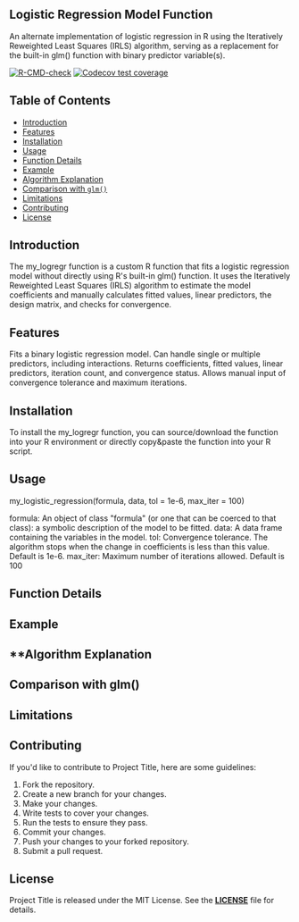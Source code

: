## **Logistic Regression Model Function**

An alternate implementation of logistic regression in R using the Iteratively Reweighted Least Squares (IRLS) algorithm, serving as a replacement for the built-in glm() function with binary predictor variable(s).

<!-- badges: start -->
[![R-CMD-check](https://github.com/kevinylu15/logistic.regression/actions/workflows/R-CMD-check.yaml/badge.svg)](https://github.com/kevinylu15/logistic.regression/actions/workflows/R-CMD-check.yaml)
[![Codecov test coverage](https://codecov.io/gh/kevinylu15/logistic.regression/graph/badge.svg)](https://app.codecov.io/gh/kevinylu15/logistic.regression)
<!-- badges: end -->

## Table of Contents

- [Introduction](#introduction)
- [Features](#features)
- [Installation](#installation)
- [Usage](#usage)
- [Function Details](#function-details)
- [Example](#example)
- [Algorithm Explanation](#algorithm-explanation)
- [Comparison with `glm()`](#comparison-with-glm)
- [Limitations](#limitations)
- [Contributing](#contributing)
- [License](#license)


## **Introduction**

The my_logregr function is a custom R function that fits a logistic regression model without directly using R's built-in glm() function. It uses the Iteratively Reweighted Least Squares (IRLS) algorithm to estimate the model coefficients and manually calculates fitted values, linear predictors, the design matrix, and checks for convergence.


## **Features**

Fits a binary logistic regression model.
Can handle single or multiple predictors, including interactions.
Returns coefficients, fitted values, linear predictors, iteration count, and convergence status.
Allows manual input of convergence tolerance and maximum iterations.


## **Installation**

To install the my_logregr function, you can source/download the function into your R environment or directly copy&paste the function into your R script.

## **Usage**

my_logistic_regression(formula, data, tol = 1e-6, max_iter = 100)

formula: An object of class "formula" (or one that can be coerced to that class): a symbolic description of the model to be fitted.
data: A data frame containing the variables in the model.
tol: Convergence tolerance. The algorithm stops when the change in coefficients is less than this value. Default is 1e-6.
max_iter: Maximum number of iterations allowed. Default is 100

## **Function Details**



## **Example**

## **Algorithm Explanation

## **Comparison with glm()**

## **Limitations**

## **Contributing**

If you'd like to contribute to Project Title, here are some guidelines:

1. Fork the repository.
2. Create a new branch for your changes.
3. Make your changes.
4. Write tests to cover your changes.
5. Run the tests to ensure they pass.
6. Commit your changes.
7. Push your changes to your forked repository.
8. Submit a pull request.

## **License**

Project Title is released under the MIT License. See the **[LICENSE](https://www.blackbox.ai/share/LICENSE)** file for details.
